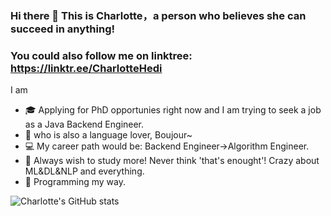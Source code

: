 ### Hi there 👋 This is Charlotte，a person who believes she can succeed in anything!

### You could also follow me on linktree: https://linktr.ee/CharlotteHedi

I am
- 🎓 Applying for PhD opportunies right now and I am trying to seek a job as a Java Backend Engineer.
- 🔖 who is also a language lover, Boujour~ 
- 💻 My career path would be: Backend Engineer->Algorithm Engineer.
- 🏹 Always wish to study more! Never think 'that's enought'! Crazy about ML&DL&NLP and everything.
- 💎 Programming my way.

![Charlotte's GitHub stats](https://github-readme-stats.vercel.app/api?username=charlottediamond&theme=ambient_gradient&show_icons=true)

<!--
**CharlotteDiamond/charlottediamond** is a ✨ _special_ ✨ repository because its `README.md` (this file) appears on your GitHub profile.

Here are some ideas to get you started:

- 🔭 I’m currently working on ...
- 🌱 I’m currently learning ...
- 👯 I’m looking to collaborate on ...
- 🤔 I’m looking for help with ...
- 💬 Ask me about ...
- 📫 How to reach me: ...
- 😄 Pronouns: ...
- ⚡ Fun fact: ...
-->
